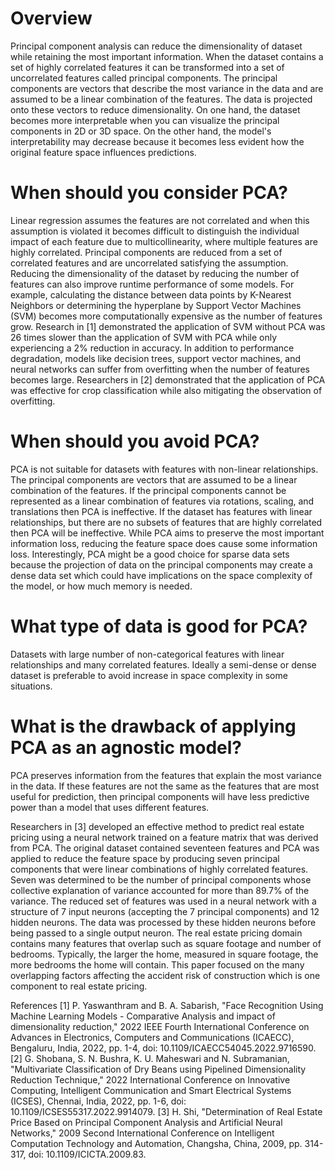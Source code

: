 # Overview
Principal component analysis can reduce the dimensionality of dataset while retaining the most important information. When the dataset contains a set of highly correlated features it can be transformed into a set of uncorrelated features called principal components. The principal components are vectors that describe the most variance in the data and are assumed to be a linear combination of the features. The data is projected onto these vectors to reduce dimensionality. On one hand, the dataset becomes more interpretable when you can visualize the principal components in 2D or 3D space. On the other hand, the model's interpretability may decrease because it becomes less evident how the original feature space influences predictions.

# When should you consider PCA?
Linear regression assumes the features are not correlated and when this assumption is violated it becomes difficult to distinguish the individual impact of each feature due to multicollinearity, where multiple features are highly correlated. Principal components are reduced from a set of correlated features and are uncorrelated satisfying the assumption. Reducing the dimensionality of the dataset by reducing the number of features can also improve runtime performance of some models. For example, calculating the distance between data points by K-Nearest Neighbors or determining the hyperplane by Support Vector Machines (SVM) becomes more computationally expensive as the number of features grow. Research in [1] demonstrated the application of SVM without PCA was 26 times slower than the application of SVM with PCA while only experiencing a 2% reduction in accuracy. In addition to performance degradation, models like decision trees, support vector machines, and neural networks can suffer from overfitting when the number of features becomes large. Researchers in [2] demonstrated that the application of PCA was effective for crop classification while also mitigating the observation of overfitting.

# When should you avoid PCA?
PCA is not suitable for datasets with features with non-linear relationships. The principal components are vectors that are assumed to be a linear combination of the features. If the principal components cannot be represented as a linear combination of features via rotations, scaling, and translations then PCA is ineffective. If the dataset has features with linear relationships, but there are no subsets of features that are highly correlated then PCA will be ineffective. While PCA aims to preserve the most important information loss, reducing the feature space does cause some information loss. Interestingly, PCA might be a good choice for sparse data sets because the projection of data on the principal components may create a dense data set which could have implications on the space complexity of the model, or how much memory is needed.

# What type of data is good for PCA?
Datasets with large number of non-categorical features with linear relationships and many correlated features. Ideally a semi-dense or dense dataset is preferable to avoid increase in space complexity in some situations.

# What is the drawback of applying PCA as an agnostic model?

PCA preserves information from the features that explain the most variance in the data. If these features are not the same as the features that are most useful for prediction, then principal components will have less predictive power than a model that uses different features.

Researchers in [3] developed an effective method to predict real estate pricing using a neural network trained on a feature matrix that was derived from PCA. The original dataset contained seventeen features and PCA was applied to reduce the feature space by producing seven principal components that were linear combinations of highly correlated features. Seven was determined to be the number of principal components whose collective explanation of variance accounted for more than 89.7% of the variance. The reduced set of features was used in a neural network with a structure of 7 input neurons (accepting the 7 principal components) and 12 hidden neurons. The data was processed by these hidden neurons before being passed to a single output neuron. The real estate pricing domain contains many features that overlap such as square footage and number of bedrooms. Typically, the larger the home, measured in square footage, the more bedrooms the home will contain. This paper focused on the many overlapping factors affecting the accident risk of construction which is one component to real estate pricing.

References
[1] P. Yaswanthram and B. A. Sabarish, "Face Recognition Using Machine Learning Models - Comparative Analysis and impact of dimensionality reduction," 2022 IEEE Fourth International Conference on Advances in Electronics, Computers and Communications (ICAECC), Bengaluru, India, 2022, pp. 1-4, doi: 10.1109/ICAECC54045.2022.9716590.
[2] G. Shobana, S. N. Bushra, K. U. Maheswari and N. Subramanian, "Multivariate Classification of Dry Beans using Pipelined Dimensionality Reduction Technique," 2022 International Conference on Innovative Computing, Intelligent Communication and Smart Electrical Systems (ICSES), Chennai, India, 2022, pp. 1-6, doi: 10.1109/ICSES55317.2022.9914079.
[3] H. Shi, "Determination of Real Estate Price Based on Principal Component Analysis and Artificial Neural Networks," 2009 Second International Conference on Intelligent Computation Technology and Automation, Changsha, China, 2009, pp. 314-317, doi: 10.1109/ICICTA.2009.83.